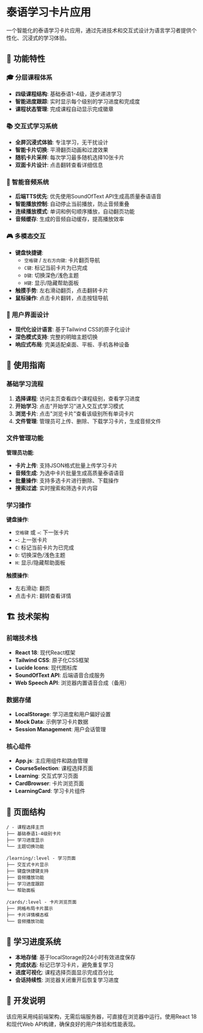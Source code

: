# 泰语学习卡片应用

一个智能化的泰语学习卡片应用，通过先进技术和交互式设计为语言学习者提供个性化、沉浸式的学习体验。

## 🎯 功能特性

### 🎓 分层课程体系
- **四级课程结构**: 基础泰语1-4级，逐步递进学习
- **智能进度跟踪**: 实时显示每个级别的学习进度和完成度
- **课程状态管理**: 完成课程自动显示完成徽章

### 📚 交互式学习系统
- **全屏沉浸式体验**: 专注学习，无干扰设计
- **智能卡片切换**: 平滑翻页动画和过渡效果
- **随机卡片采样**: 每次学习最多随机选择10张卡片
- **双面卡片设计**: 点击翻转查看详细信息

### 🎵 智能音频系统
- **后端TTS优先**: 优先使用SoundOfText API生成高质量泰语语音
- **智能播放控制**: 自动停止当前播放，防止音频重叠
- **连续播放模式**: 单词和例句顺序播放，自动翻页功能
- **音频缓存**: 生成的音频自动缓存，提高播放效率

### 🎮 多模态交互
- **键盘快捷键**:
  - `空格键` / `左右方向键`: 卡片翻页导航
  - `C键`: 标记当前卡片为已完成
  - `D键`: 切换深色/浅色主题
  - `H键`: 显示/隐藏帮助面板
- **触摸手势**: 左右滑动翻页，点击翻转卡片
- **鼠标操作**: 点击卡片翻转，点击按钮导航

### 🎨 用户界面设计
- **现代化设计语言**: 基于Tailwind CSS的原子化设计
- **深色模式支持**: 完整的明暗主题切换
- **响应式布局**: 完美适配桌面、平板、手机各种设备

## 🚀 使用指南

### 基础学习流程

1. **选择课程**: 访问主页查看四个课程级别，查看学习进度
2. **开始学习**: 点击"开始学习"进入交互式学习模式
3. **浏览卡片**: 点击"浏览卡片"查看该级别所有单词卡片
4. **文件管理**: 管理员可上传、删除、下载学习卡片，生成音频文件

### 文件管理功能

**管理员功能**:
- **卡片上传**: 支持JSON格式批量上传学习卡片
- **音频生成**: 为选中卡片批量生成高质量泰语语音
- **批量操作**: 支持多选卡片进行删除、下载操作
- **搜索过滤**: 实时搜索和筛选卡片内容

### 学习操作

**键盘操作**:
- `空格键` 或 `→`: 下一张卡片
- `←`: 上一张卡片  
- `C`: 标记当前卡片为已完成
- `D`: 切换深色/浅色主题
- `H`: 显示/隐藏帮助面板

**触摸操作**:
- 左右滑动: 翻页
- 点击卡片: 翻转查看详情

## 🏗️ 技术架构

### 前端技术栈
- **React 18**: 现代React框架
- **Tailwind CSS**: 原子化CSS框架
- **Lucide Icons**: 现代图标库
- **SoundOfText API**: 后端语音合成服务
- **Web Speech API**: 浏览器内置语音合成（备用）

### 数据存储
- **LocalStorage**: 学习进度和用户偏好设置
- **Mock Data**: 示例学习卡片数据
- **Session Management**: 用户会话管理

### 核心组件
- **App.js**: 主应用组件和路由管理
- **CourseSelection**: 课程选择页面
- **Learning**: 交互式学习页面
- **CardBrowser**: 卡片浏览页面
- **LearningCard**: 学习卡片组件

## 📱 页面结构

```
/ - 课程选择主页
├── 基础泰语1-4级别卡片
├── 学习进度显示
└── 主题切换功能

/learning/:level - 学习页面
├── 交互式卡片显示
├── 键盘快捷键支持
├── 音频播放功能
├── 学习进度跟踪
└── 帮助面板

/cards/:level - 卡片浏览页面
├── 网格布局卡片展示
├── 卡片详情模态框
└── 音频播放功能
```

## 🎯 学习进度系统

- **本地存储**: 基于localStorage的24小时有效进度保存
- **完成状态**: 标记已学习卡片，避免重复学习
- **进度可视化**: 课程选择页面显示完成百分比
- **会话持续性**: 浏览器关闭重开后恢复学习进度

## 🔧 开发说明

该应用采用纯前端架构，无需后端服务器，可直接在浏览器中运行。使用React 18和现代Web API构建，确保良好的用户体验和性能表现。